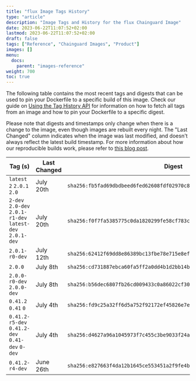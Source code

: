 ```yaml
---
title: "flux Image Tags History"
type: "article"
description: "Image Tags and History for the flux Chainguard Image"
date: 2023-06-22T11:07:52+02:00
lastmod: 2023-06-22T11:07:52+02:00
draft: false
tags: ["Reference", "Chainguard Images", "Product"]
images: []
menu:
  docs:
    parent: "images-reference"
weight: 700
toc: true
---
```


The following table contains the most recent tags and digests that can be used to pin your Dockerfile to a specific build of this image. Check our guide on [Using the Tag History API](/chainguard/chainguard-images/using-the-tag-history-api/) for information on how to fetch all tags from an image and how to pin your Dockerfile to a specific digest.

Please note that digests and timestamps only change when there is a change to the image, even though images are rebuilt every night. The "Last Changed" column indicates when the image was last modified, and doesn't always reflect the latest build timestamp. For more information about how our reproducible builds work, please refer to [this blog post](https://www.chainguard.dev/unchained/reproducing-chainguards-reproducible-image-builds).

| Tag (s)                                                    | Last Changed | Digest                                                                    |
|------------------------------------------------------------|--------------|---------------------------------------------------------------------------|
|  `latest` `2` `2.0.1` `2.0`                                | July 20th    | `sha256:fb5fad69dbdbeed6fed62608fdf02970c81a72b5483789bae09892cac677ed8d` |
|  `2-dev` `2.0-dev` `2.0.1-r1-dev` `latest-dev` `2.0.1-dev` | July 20th    | `sha256:f0f7fa5385775c0da1820299fe58cf783c740b474011192f5c16a5f5197ca23b` |
|  `2.0.1-r0-dev`                                            | July 12th    | `sha256:62412f69dd8e86389bc13fbe78e715e8ef7cd751ed9745b873443e0c25e0fb79` |
|  `2.0.0`                                                   | July 8th     | `sha256:cd731887ebca60fa5ff2a0dd4b1d2bb14b9ea1585513c8dd2605a76086fb65b1` |
|  `2.0.0-r0-dev` `2.0.0-dev`                                | July 8th     | `sha256:b56dec6807fb26cd009433c0a86022cf30d90253e47c990db4c7b3ecd32d9897` |
|  `0.41.2` `0.41` `0`                                       | July 4th     | `sha256:fd9c25a32ff6d5a752f92172ef45826e7edf6112e8c9746806e5c1190d4d5eae` |
|  `0.41.2-r5-dev` `0.41.2-dev` `0.41-dev` `0-dev`           | July 4th     | `sha256:d4627a96a1045973f7c455c3be9033f24a6e02e20ef53ed16bed0a61463d5b8d` |
|  `0.41.2-r4-dev`                                           | June 26th    | `sha256:e827663f4da12b1645ce553451a2f9fe4b663603c624be6c0db33f8c1cce435e` |
